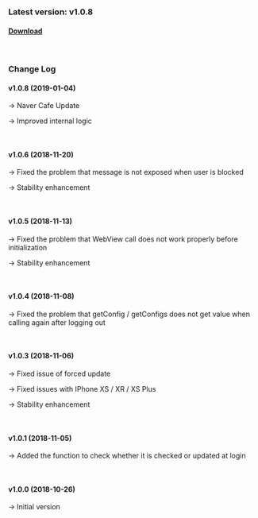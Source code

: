 ### Latest version: v1.0.8

#### [Download](https://xyuditqzezxs1008973.cdn.ntruss.com/sdk/GamePotSDK_IOS_190104.zip)

<br/>

### Change Log

#### v1.0.8 (2019-01-04)

→ Naver Cafe Update

→ Improved internal logic

<br/>

#### v1.0.6 (2018-11-20)

→ Fixed the problem that message is not exposed when user is blocked

→ Stability enhancement

<br/>

#### v1.0.5 (2018-11-13)

→ Fixed the problem that WebView call does not work properly before initialization

→ Stability enhancement

<br/>

#### v1.0.4 (2018-11-08)

→ Fixed the problem that getConfig / getConfigs does not get value when calling again after logging out

<br/>

#### v1.0.3 (2018-11-06)

→ Fixed issue of forced update

→ Fixed issues with IPhone XS / XR / XS Plus

→ Stability enhancement

<br/>

#### v1.0.1 (2018-11-05)

→ Added the function to check whether it is checked or updated at login

<br/>

#### v1.0.0 (2018-10-26)

→ Initial version
